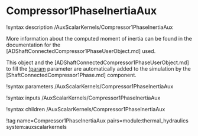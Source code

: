 # Compressor1PhaseInertiaAux

!syntax description /AuxScalarKernels/Compressor1PhaseInertiaAux

More information about the computed moment of inertia can be found in the
documentation for the [ADShaftConnectedCompressor1PhaseUserObject.md] used.

This object and the [ADShaftConnectedCompressor1PhaseUserObject.md] to fill the
[!param](/AuxScalarKernels/Compressor1PhaseInertiaAux/compressor_uo) parameter are
automatically added to the simulation by the [ShaftConnectedCompressor1Phase.md] component.

!syntax parameters /AuxScalarKernels/Compressor1PhaseInertiaAux

!syntax inputs /AuxScalarKernels/Compressor1PhaseInertiaAux

!syntax children /AuxScalarKernels/Compressor1PhaseInertiaAux

!tag name=Compressor1PhaseInertiaAux pairs=module:thermal_hydraulics system:auxscalarkernels
